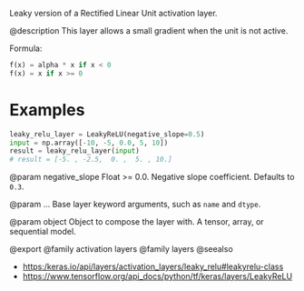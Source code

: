 Leaky version of a Rectified Linear Unit activation layer.

@description
This layer allows a small gradient when the unit is not active.

Formula:

``` python
f(x) = alpha * x if x < 0
f(x) = x if x >= 0
```

# Examples
``` python
leaky_relu_layer = LeakyReLU(negative_slope=0.5)
input = np.array([-10, -5, 0.0, 5, 10])
result = leaky_relu_layer(input)
# result = [-5. , -2.5,  0. ,  5. , 10.]
```

@param negative_slope
Float >= 0.0. Negative slope coefficient.
Defaults to `0.3`.

@param ...
Base layer keyword arguments, such as
`name` and `dtype`.

@param object
Object to compose the layer with. A tensor, array, or sequential model.

@export
@family activation layers
@family layers
@seealso
+ <https:/keras.io/api/layers/activation_layers/leaky_relu#leakyrelu-class>
+ <https://www.tensorflow.org/api_docs/python/tf/keras/layers/LeakyReLU>
